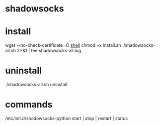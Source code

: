 # shadowsocks

# install
wget --no-check-certificate -O [shell](https://raw.githubusercontent.com/111nfinity/shadowsocks/master/install.sh)
chmod +x install.sh
./shadowsocks-all.sh 2>&1 | tee shadowsocks-all.log

# uninstall
./shadowsocks-all.sh uninstall

# commands
/etc/init.d/shadowsocks-python start | stop | restart | status

